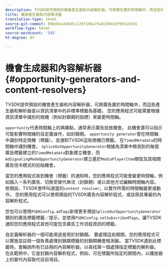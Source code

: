 ```yaml
---
description: TVSDK提供預設的機會產生器和內容解析器，可將廣告置於時間軸中，而這些產生器和解析器是以資訊清單中的非標準標籤為基礎。 您的應用程式可能需要根據資訊清單中識別的商機（例如封鎖期的指標）來變更時間軸。
title: 機會產生器和內容解決器
translation-type: tm+mt
source-git-commit: 89bdda1d4bd5c126f19ba75a819942df901183d1
workflow-type: tm+mt
source-wordcount: '395'
ht-degree: 0%

---
```



# 機會生成器和內容解析器{#opportunity-generators-and-content-resolvers}

TVSDK提供預設的機會產生器和內容解析器，可將廣告置於時間軸中，而這些產生器和解析器是以資訊清單中的非標準標籤為基礎。 您的應用程式可能需要根據資訊清單中識別的商機（例如封鎖期的指標）來變更時間軸。

*`opportunity`*&#x200B;代表時間軸上的興趣點，通常表示廣告投放機會。 此機會還可以指示可能影響時間線的自定義操作，如封鎖期。 *`opportunity generator`*&#x200B;會在時間軸中識別特定商機（標籤），並通知TVSDK這些商機已標籤。 在`TimedMetadata`的時間軸中識別機會。 `SpliceOutOpportunityGenerator`根據為清單中檢測到的每個廣告標籤建立的`TimedMetadata`對象建立機會，而`AdSignalingModeOpportunityGenerator`建立基於`MediaPlayerItem`類型及其相關廣告信令模式的初始機會。

當您的應用程式收到機會（標籤）的通知時，您的應用程式可能會變更時間軸，例如插入一系列廣告、切換至替代串流（封鎖期）或以其他方式編輯時間軸內容。 依預設，TVSDK會呼叫適當的&#x200B;*`content resolver`*，以實作所需的時間軸變更或動作。 您的應用程式可以使用預設的TVSDK廣告內容解析程式，或註冊其專屬的內容解析程式。

您也可以使用`PSDKConfig.adTags`新增更多預設`SpliceOutOpportunityGenerator`類別的廣告標籤標籤／提示，並使用`PSDKConfig.setSubscribedTags`，讓TVSDK通知您的應用程式其他可能包含廣告工作流程資訊的標籤。

自定義解析器的一個可能用途是用於封鎖期。 要處理這些期間，您的應用程式可以實施並註冊一個負責處理封鎖期標籤的封鎖期機會檢測器。 當TVSDK遇到此標籤時，會輪詢所有已註冊的內容解析器，以尋找第一個處理指定標籤的解析器。 在此範例中，它是封鎖內容解析程式，例如，可在標籤所指定的期間內，以播放器上的替代內容取代目前項目。
